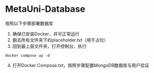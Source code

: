 # MetaUni-Database  
按照以下步骤部署数据库  
1. 确保已安装Docker，并可正常运行
2. 删去所有文件夹下的placeholder.txt（用于占位）
3. 回到最上层文件夹，打开控制台，执行
```
docker compose up -d
```
4. 打开Docker Compose.txt，按照步骤配置MongoDB数据库与用户验证
